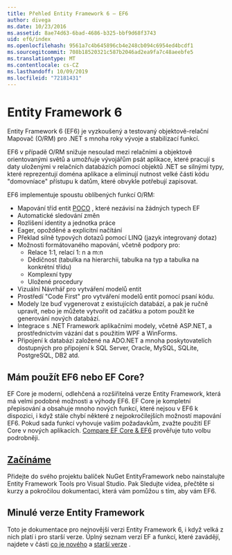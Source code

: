 ```yaml
---
title: Přehled Entity Framework 6 – EF6
author: divega
ms.date: 10/23/2016
ms.assetid: 8ae74d63-6bad-4686-b325-bbf9d68f3743
uid: ef6/index
ms.openlocfilehash: 9561a7c4b645896cb4e248cb094c6954ed4bcdf1
ms.sourcegitcommit: 708b18520321c587b2046ad2ea9fa7c48aeebfe5
ms.translationtype: MT
ms.contentlocale: cs-CZ
ms.lasthandoff: 10/09/2019
ms.locfileid: "72181431"
---
```

# <a name="entity-framework-6"></a>Entity Framework 6
Entity Framework 6 (EF6) je vyzkoušený a testovaný objektově-relační Mapovač (O/RM) pro .NET s mnoha roky vývoje a stabilizací funkcí.

EF6 v případě O/RM snižuje nesoulad mezi relačními a objektově orientovanými světů a umožňuje vývojářům psát aplikace, které pracují s daty uloženými v relačních databázích pomocí objektů .NET se silnými typy, které reprezentují doména aplikace a eliminují nutnost velké části kódu "domovníace" přístupu k datům, které obvykle potřebují zapisovat.

EF6 implementuje spoustu oblíbených funkcí O/RM:
- Mapování tříd entit [POCO](~/ef6/resources/glossary.md#poco) , které nezávisí na žádných typech EF
- Automatické sledování změn
- Rozlišení identity a jednotka práce
- Eager, opožděné a explicitní načítání
- Překlad silně typových dotazů pomocí LINQ (jazyk integrovaný dotaz)
- Možnosti formátovaného mapování, včetně podpory pro:
  - Relace 1:1, relací 1: n a m:n
  - Dědičnost (tabulka na hierarchii, tabulka na typ a tabulka na konkrétní třídu)
  - Komplexní typy
  - Uložené procedury
- Vizuální Návrhář pro vytváření modelů entit
- Prostředí "Code First" pro vytváření modelů entit pomocí psaní kódu.
- Modely lze buď vygenerovat z existujících databází, a pak je ručně upravit, nebo je můžete vytvořit od začátku a potom použít ke generování nových databází.
- Integrace s .NET Framework aplikačními modely, včetně ASP.NET, a prostřednictvím vázání dat s použitím WPF a WinForms.
- Připojení k databázi založené na ADO.NET a mnoha poskytovatelích dostupných pro připojení k SQL Server, Oracle, MySQL, SQLite, PostgreSQL, DB2 atd.

## <a name="should-i-use-ef6-or-ef-core"></a>Mám použít EF6 nebo EF Core?

EF Core je moderní, odlehčená a rozšiřitelná verze Entity Framework, která má velmi podobné možnosti a výhody EF6.
EF Core je kompletní přepisování a obsahuje mnoho nových funkcí, které nejsou v EF6 k dispozici, i když stále chybí některé z nejpokročilejších možností mapování EF6.
Pokud sada funkcí vyhovuje vašim požadavkům, zvažte použití EF Core v nových aplikacích.
[Compare EF Core &AMP; EF6](xref:efcore-and-ef6/index) prověřuje tuto volbu podrobněji.

## <a name="get-startedef6get-startedmd"></a>[Začínáme](~/ef6/get-started.md)

Přidejte do svého projektu balíček NuGet EntityFramework nebo nainstalujte Entity Framework Tools pro Visual Studio. Pak Sledujte videa, přečtěte si kurzy a pokročilou dokumentaci, která vám pomůžou s tím, aby vám EF6.

## <a name="past-entity-framework-versions"></a>Minulé verze Entity Framework

Toto je dokumentace pro nejnovější verzi Entity Framework 6, i když velká z nich platí i pro starší verze.
Úplný seznam verzí EF a funkcí, které zavádějí, najdete v části [co je nového](~/ef6/what-is-new/index.md) a [starší verze](~/ef6/what-is-new/past-releases.md) .
